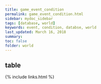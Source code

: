 ```yaml
---
title: game_event_condition
permalink: game_event_condition.html
sidebar: mydoc_sidebar
tags: [database, world]
keywords: event, condition, databse, world
last_updated: March 16, 2018
summary:
toc: false
folder: world
---
```


## table

{% include links.html %}